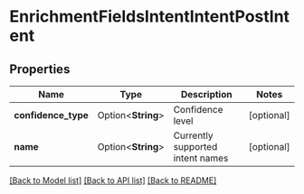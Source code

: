 # EnrichmentFieldsIntentIntentPostIntent

## Properties

Name | Type | Description | Notes
------------ | ------------- | ------------- | -------------
**confidence_type** | Option<**String**> | Confidence level | [optional]
**name** | Option<**String**> | Currently supported intent names | [optional]

[[Back to Model list]](../README.md#documentation-for-models) [[Back to API list]](../README.md#documentation-for-api-endpoints) [[Back to README]](../README.md)


